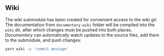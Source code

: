 ## Wiki

The wiki submodule has been created for convenient access to the wiki git. The documentation from `documentary-wiki` folder will be compiled into the `wiki` dir, after which changes must be pushed into both places. _Documentary_ can automatically watch updates to the source files, add them to the submodule, and push changes:

```sh
yarn wiki -p 'commit message'
```